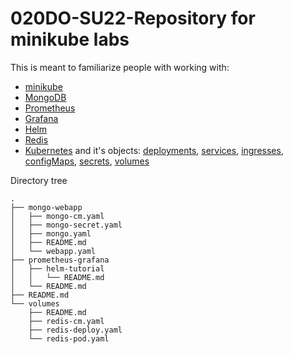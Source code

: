 # 020DO-SU22-Repository for minikube labs #

This is meant to familiarize people with working with:

* [minikube](https://github.com/kubernetes/minikube) 
* [MongoDB](https://www.mongodb.com/)
* [Prometheus](https://prometheus.io/)
* [Grafana](https://grafana.com/)
* [Helm](https://helm.sh/)
* [Redis](https://redis.io/)
* [Kubernetes](https://kubernetes.io/) and it's objects: [deployments](https://kubernetes.io/docs/concepts/workloads/controllers/deployment/), [services](https://kubernetes.io/docs/concepts/services-networking/service/), [ingresses](https://kubernetes.io/docs/concepts/services-networking/ingress/), [configMaps](https://kubernetes.io/docs/concepts/configuration/configmap/), [secrets](https://kubernetes.io/docs/concepts/configuration/secret/), [volumes](https://kubernetes.io/docs/concepts/storage/volumes/)

Directory tree
```
.
├── mongo-webapp
│   ├── mongo-cm.yaml
│   ├── mongo-secret.yaml
│   ├── mongo.yaml
│   ├── README.md
│   └── webapp.yaml
├── prometheus-grafana
│   ├── helm-tutorial
│   │   └── README.md
│   └── README.md
├── README.md
└── volumes
    ├── README.md
    ├── redis-cm.yaml
    ├── redis-deploy.yaml
    └── redis-pod.yaml
```
